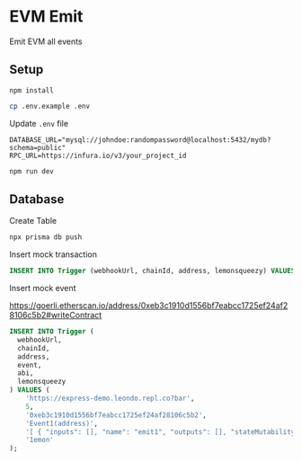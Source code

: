 # EVM Emit

Emit EVM all events

## Setup

`npm install`

```bash
cp .env.example .env
```

Update `.env` file

```
DATABASE_URL="mysql://johndoe:randompassword@localhost:5432/mydb?schema=public"
RPC_URL=https://infura.io/v3/your_project_id
```

```bash
npm run dev
```

## Database

Create Table

```bash
npx prisma db push
```

Insert mock transaction

```sql
INSERT INTO Trigger (webhookUrl, chainId, address, lemonsqueezy) VALUES ('https://express-demo.leondo.repl.co?foo', 5, '0xdd4c825203f97984e7867f11eecc813a036089d1', '1emon');
```

Insert mock event

https://goerli.etherscan.io/address/0xeb3c1910d1556bf7eabcc1725ef24af28106c5b2#writeContract

```sql
INSERT INTO Trigger (
  webhookUrl,
  chainId,
  address,
  event,
  abi,
  lemonsqueezy
) VALUES (
    'https://express-demo.leondo.repl.co?bar',
    5,
    '0xeb3c1910d1556bf7eabcc1725ef24af28106c5b2',
    'Event1(address)',
    '[ { "inputs": [], "name": "emit1", "outputs": [], "stateMutability": "nonpayable", "type": "function" }, { "inputs": [], "name": "emit2", "outputs": [], "stateMutability": "nonpayable", "type": "function" }, { "inputs": [], "name": "emit3", "outputs": [], "stateMutability": "nonpayable", "type": "function" }, { "inputs": [], "name": "emit4", "outputs": [], "stateMutability": "nonpayable", "type": "function" }, { "anonymous": false, "inputs": [ { "indexed": false, "internalType": "address", "name": "_addressA", "type": "address" } ], "name": "Event1", "type": "event" }, { "anonymous": false, "inputs": [ { "indexed": true, "internalType": "address", "name": "_addressB", "type": "address" } ], "name": "Event2", "type": "event" }, { "anonymous": false, "inputs": [ { "indexed": false, "internalType": "address", "name": "_addressA", "type": "address" }, { "indexed": true, "internalType": "address", "name": "_addressB", "type": "address" } ], "name": "Event3", "type": "event" } ]',
    '1emon'
);
```
